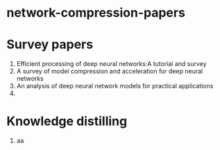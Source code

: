 # network-compression-papers

# Survey papers

  1. Efficient processing of deep neural networks:A tutorial and survey
  2. A survey of model compression and acceleration for deep neural networks
  3. An analysis of deep neural network models for practical applications
  4. 

# Knowledge distilling

  1. aa
